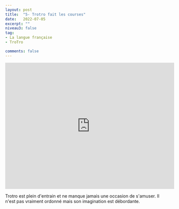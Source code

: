 ```yaml
---
layout: post
title:  "5- Trotro fait les courses"
date:   2022-07-05
excerpt: ""
niveau3: false
tag:
- La langue française
- TroTro

comments: false
---
```

<center>
<img style="display: none;" src="/assets/img/thumbnails/trotro-05.jpg" alt="" width="1" height="1">
<iframe width="542px" height="406px" src="https://www.youtube.com/embed/9fjukuRuiTA?rel=0&controls=1&showinfo=0&modestbranding=1&enablejsapi=1" allowfullscreen frameborder="0" ></iframe></center>

Trotro est plein d'entrain et ne manque jamais une occasion de s'amuser. Il n'est pas vraiment ordonné mais son imagination est débordante. 

